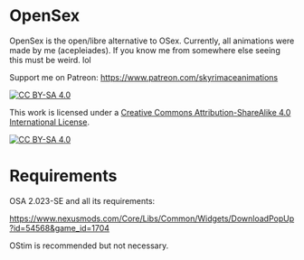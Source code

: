 # OpenSex
OpenSex is the open/libre alternative to OSex.
Currently, all animations were made by me (acepleiades).
If you know me from somewhere else seeing this must be weird. lol

Support me on Patreon: https://www.patreon.com/skyrimaceanimations

[![CC BY-SA 4.0][cc-by-sa-shield]][cc-by-sa]

This work is licensed under a
[Creative Commons Attribution-ShareAlike 4.0 International License][cc-by-sa].

[![CC BY-SA 4.0][cc-by-sa-image]][cc-by-sa]

[cc-by-sa]: http://creativecommons.org/licenses/by-sa/4.0/
[cc-by-sa-image]: https://licensebuttons.net/l/by-sa/4.0/88x31.png
[cc-by-sa-shield]: https://img.shields.io/badge/License-CC%20BY--SA%204.0-lightgrey.svg

# Requirements

OSA 2.023-SE and all its requirements:

https://www.nexusmods.com/Core/Libs/Common/Widgets/DownloadPopUp?id=54568&game_id=1704

OStim is recommended but not necessary.
